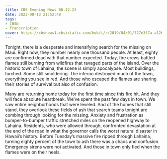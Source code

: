 ```yaml
---
title: CBS Evening News 08.12.23
date: 2023-08-13 21:53:48
tags:
- CBSN
- Transcription
cover: https://cbsnews1.cbsistatic.com/hub/i/r/2019/04/01/727e357a-a126-4138-a2c5-4d3222669d57/thumbnail/640x360/3ff2761028dc5c65cc4f07acd54bcd5c/cbsn2-logo-1920x1080.jpg
---
```

Tonight, there is a desperate and intensifying search for the missing on Maui. Right now, they number nearly one thousand people. At least, eighty are confirmed dead with that number expected. Today, fire crews battled flames still burning from wildfires that ravaged parts of the island. Over the historic town of Lahaina, the scene is simply apocalypse. Most buildings, torched. Some still smoldering. The inferno destroyed much of the town, everything you see in red. And those who escaped the flames are sharing their stories of survival but also of confusion. 

Many are returning home today for the first time since this fire hit. And they will face absolute heartbreak.  We’ve spent the past few days in town. We saw entire neighborhoods that were leveled. And of the homes that still stand, they overlook these fields of ash that search teams tonight are combing through looking for the missing. Anxiety and frustration as bumper-to-bumper traffic stretched miles on the reopened highway to Lahaina. Residents, who were allowed through, confronted devastation at the end of the road in what the governor calls the worst natural disaster in Hawaii’s history. Before Tuesday’s massive fire ripped through Lahaina, turning eighty percent of the town to ash there was a chaos and confusion. Emergency sirens were not activated. And those in town only fled when the flames were on their heels. 
